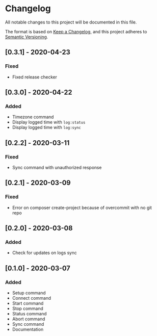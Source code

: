 # Changelog
All notable changes to this project will be documented in this file.

The format is based on [Keep a Changelog](https://keepachangelog.com/en/1.0.0/),
and this project adheres to [Semantic Versioning](https://semver.org/spec/v2.0.0.html).

## [0.3.1] - 2020-04-23
### Fixed
- Fixed release checker

## [0.3.0] - 2020-04-22
### Added
- Timezone command
- Display logged time with `log:status`
- Display logged time with `log:sync`

## [0.2.2] - 2020-03-11
### Fixed
- Sync command with unauthorized response

## [0.2.1] - 2020-03-09
### Fixed
- Error on composer create-project because of overcommit with no git repo

## [0.2.0] - 2020-03-08
### Added
- Check for updates on logs sync

## [0.1.0] - 2020-03-07
### Added
- Setup command
- Connect command
- Start command
- Stop command
- Status command
- Abort command
- Sync command
- Documentation
